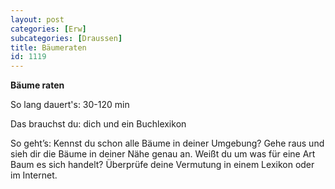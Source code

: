 ```yaml
---
layout: post
categories: [Erw]
subcategories: [Draussen]
title: Bäumeraten
id: 1119
---
```

**Bäume raten**

So lang dauert's: 30-120 min

Das brauchst du: dich und ein Buchlexikon

So geht’s: Kennst du schon alle Bäume in deiner Umgebung? Gehe raus und sieh dir die Bäume in deiner Nähe genau an. Weißt du um was für eine Art Baum es sich handelt? Überprüfe deine Vermutung in einem Lexikon oder im Internet.
